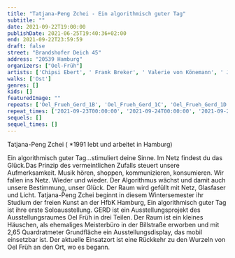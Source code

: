 ```yaml
---
title: "Tatjana-Peng Zchei - Ein algorithmisch guter Tag"
subtitle: ""
date: 2021-09-22T19:00:00
publishDate: 2021-06-25T19:40:36+02:00
end: 2021-09-22T23:59:59
draft: false
street: "Brandshofer Deich 45"
address: "20539 Hamburg"
organizers: ["Oel-Früh"]
artists: ['Chipsi Ebert', ' Frank Breker', ' Valerie von Könemann', ' Jil Lahr', ' Tatjana-Peng Zchei']
walks: ['Ost']
genres: []
kids: []
featuredImage: ""
repeats: ['Oel_Frueh_Gerd_1B', 'Oel_Frueh_Gerd_1C', 'Oel_Frueh_Gerd_1D', 'Oel_Frueh_Gerd_1E']
repeat_times: ['2021-09-23T00:00:00', '2021-09-24T00:00:00', '2021-09-25T00:00:00', '2021-09-26T00:00:00']
sequels: []
sequel_times: []
---
```


Tatjana-Peng Zchei ( \*1991 lebt und arbeitet in Hamburg)

Ein algorithmisch guter Tag…stimuliert deine Sinne. Im Netz findest du das Glück.Das Prinzip des vermeintlichen Zufalls steuert unsere Aufmerksamkeit. Musik hören, shoppen, kommunizieren, konsumieren. Wir fallen ins Netz. Wieder und wieder. Der Algorithmus wächst und damit auch unsere Bestimmung, unser Glück. Der Raum wird gefüllt mit Netz, Glasfaser und Licht. Tatjana-Peng Zchei beginnt in diesem Wintersemester ihr Studium der freien Kunst an der HfbK Hamburg, Ein algorithmisch guter Tag ist ihre erste Soloausstellung. GERD ist ein Ausstellungsprojekt des Ausstellungsraumes Oel Früh in drei Teilen. Der Raum ist ein kleines Häuschen, als ehemaliges Meisterbüro in der Billstraße erworben und mit 2,65  Quardratmeter  Grundfläche ein Ausstellungsdisplay, das mobil einsetzbar ist. Der aktuelle Einsatzort ist eine Rückkehr zu den Wurzeln von Oel Früh an den Ort, wo es begann.